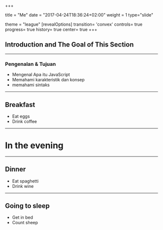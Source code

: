 +++

title = "Me"
date = "2017-04-24T18:36:24+02:00"
weight = 1
type="slide"

theme = "league"
[revealOptions]
transition= 'convex'
controls= true
progress= true
history= true
center= true
+++

## Introduction and The Goal of This Section

---

### Pengenalan & Tujuan

- Mengenal Apa itu JavaScript
- Memahami karakteristik dan konsep
- memahami sintaks

---

## Breakfast

- Eat eggs
- Drink coffee

---

# In the evening

---

## Dinner

- Eat spaghetti
- Drink wine

---

## Going to sleep

- Get in bed
- Count sheep
